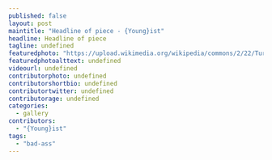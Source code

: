 ```yaml
---
published: false
layout: post
maintitle: "Headline of piece - {Young}ist"
headline: Headline of piece
tagline: undefined
featuredphoto: "https://upload.wikimedia.org/wikipedia/commons/2/22/Turkish_Van_Cat.jpg"
featuredphotoalttext: undefined
videourl: undefined
contributorphoto: undefined
contributorshortbio: undefined
contributortwitter: undefined
contributorage: undefined
categories: 
  - gallery
contributors: 
  - "{Young}ist"
tags: 
  - "bad-ass"
---
```


<div id='galleria'></div>
<script>
// Load the classic theme
Galleria.loadTheme('/js/galleria.classic.min.js');

Galleria.configure({
    transition: 'fade',
    responsive: true,
    height: 0.800
});
// Initialize Galleria
Galleria.run('#galleria', {

 flickr: 'set:72157642442995925',
 flickrOptions: {
 sort: 'date-posted-asc'
 }

});
</script>